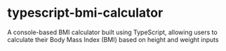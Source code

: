 # typescript-bmi-calculator
A console-based BMI calculator built using TypeScript, allowing users to calculate their Body Mass Index (BMI) based on height and weight inputs
